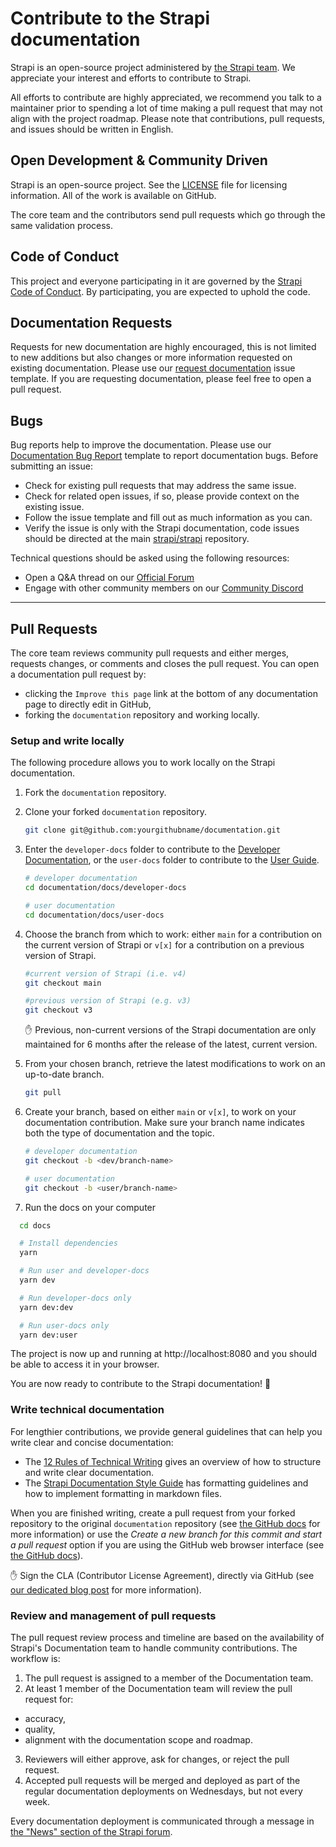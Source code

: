 # Contribute to the Strapi documentation

Strapi is an open-source project administered by [the Strapi team](https://strapi.io/company). We appreciate your interest and efforts to contribute to Strapi.

All efforts to contribute are highly appreciated, we recommend you talk to a maintainer prior to spending a lot of time making a pull request that may not align with the project roadmap. Please note that contributions, pull requests, and issues should be written in English.

## Open Development & Community Driven

Strapi is an open-source project. See the [LICENSE](https://github.com/strapi/documentation/blob/main/LICENSE) file for licensing information. All of the work is available on GitHub.

The core team and the contributors send pull requests which go through the same validation process.

## Code of Conduct

This project and everyone participating in it are governed by the [Strapi Code of Conduct](CODE_OF_CONDUCT.md). By participating, you are expected to uphold the code.

## Documentation Requests

Requests for new documentation are highly encouraged, this is not limited to new additions but also changes or more information requested on existing documentation. Please use our [request documentation](https://github.com/strapi/documentation/issues/new?template=DOC_REQUEST.md&title%5B%5D=REQUEST) issue template. If you are requesting documentation, please feel free to open a pull request.

## Bugs

Bug reports help to improve the documentation. Please use our [Documentation Bug Report](https://github.com/strapi/documentation/issues/new?template=BUG_REPORT.yml) template to report documentation bugs. Before submitting an issue:

- Check for existing pull requests that may address the same issue.
- Check for related open issues, if so, please provide context on the existing issue.
- Follow the issue template and fill out as much information as you can.
- Verify the issue is only with the Strapi documentation, code issues should be directed at the main [strapi/strapi](https://github.com/strapi/strapi) repository.
  
Technical questions should be asked using the following resources:

- Open a Q&A thread on our [Official Forum](https://forum.strapi.io)
- Engage with other community members on our [Community Discord](https://discord.strapi.io)

---

## Pull Requests

The core team reviews community pull requests and either merges, requests changes, or comments and closes the pull request. You can open a documentation pull request by:

- clicking the `Improve this page` link at the bottom of any documentation page to directly edit in GitHub,
- forking the `documentation` repository and working locally.

### Setup and write locally

The following procedure allows you to work locally on the Strapi documentation.

1. Fork the `documentation` repository.
2. Clone your forked `documentation` repository.
    
    ```bash
    git clone git@github.com:yourgithubname/documentation.git
    ```
    
3. Enter the `developer-docs` folder to contribute to the [Developer Documentation](https://strapi.io/documentation/developer-docs/latest/getting-started/introduction.html), or the `user-docs` folder to contribute to the [User Guide](https://strapi.io/documentation/user-docs/latest/getting-started/introduction.html).
    
    ```bash
    # developer documentation
    cd documentation/docs/developer-docs
    
    # user documentation
    cd documentation/docs/user-docs
    ```
    
4. Choose the branch from which to work: either `main` for a contribution on the current version of Strapi or `v[x]` for a contribution on a previous version of Strapi.
    
    ```bash
    #current version of Strapi (i.e. v4)
    git checkout main
    
    #previous version of Strapi (e.g. v3)
    git checkout v3
    ```
    
    <aside>
    ✋ Previous, non-current versions of the Strapi documentation are only maintained for 6 months after the release of the latest, current version.
    
    </aside>
    
5. From your chosen branch, retrieve the latest modifications to work on an up-to-date branch.
    
    ```bash
    git pull
    ```
    
6. Create your branch, based on either `main` or `v[x]`, to work on your documentation contribution. Make sure your branch name indicates both the type of documentation and the topic.
    
    ```bash
    # developer documentation
    git checkout -b <dev/branch-name>
    
    # user documentation
    git checkout -b <user/branch-name>
    
    ```

7. Run the docs on your computer

  ```bash
    cd docs

    # Install dependencies
    yarn

    # Run user and developer-docs
    yarn dev

    # Run developer-docs only
    yarn dev:dev

    # Run user-docs only
    yarn dev:user

  ```

  The project is now up and running at http://localhost:8080 and you should be able to access it in your browser.

You are now ready to contribute to the Strapi documentation! 🚀

### Write technical documentation

For lengthier contributions, we provide general guidelines that can help you write clear and concise documentation:

- The [12 Rules of Technical Writing](https://handbook.strapi.io/user-success-manual/12-rules-of-technical-writing) gives an overview of how to structure and write clear documentation.
- The [Strapi Documentation Style Guide](https://handbook.strapi.io/user-success-manual/strapi-documentation-style-guide) has formatting guidelines and how to implement formatting in markdown files.

When you are finished writing, create a pull request from your forked repository to the original `documentation` repository (see [the GitHub docs](https://docs.github.com/en/github/collaborating-with-pull-requests/proposing-changes-to-your-work-with-pull-requests/creating-a-pull-request-from-a-fork) for more information) or use the _Create a new branch for this commit and start a pull request_ option if you are using the GitHub web browser interface (see [the GitHub docs](https://docs.github.com/en/pull-requests/collaborating-with-pull-requests/proposing-changes-to-your-work-with-pull-requests/creating-a-pull-request)).

✋ Sign the CLA (Contributor License Agreement), directly via GitHub (see [our dedicated blog post](https://strapi.io/blog/switching-from-dco-to-cla) for more information).

### Review and management of pull requests

The pull request review process and timeline are based on the availability of Strapi's Documentation team to handle community contributions. The workflow is:

1. The pull request is assigned to a member of the Documentation team.
2. At least 1 member of the Documentation team will review the pull request for:

- accuracy,
- quality,
- alignment with the documentation scope and roadmap.

3. Reviewers will either approve, ask for changes, or reject the pull request.
4. Accepted pull requests will be merged and deployed as part of the regular documentation deployments on Wednesdays, but not every week.

Every documentation deployment is communicated through a message in [the "News" section of the Strapi forum](https://forum.strapi.io/c/news/5).
